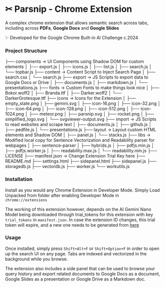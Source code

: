 # ✂ Parsnip - Chrome Extension
A complex chrome extension that allows semantic search across tabs, including across **PDFs**, **Google Docs** and **Google Slides**

✨ Developed for the Google Chrome Built-in AI Challenge c.2024 

### Project Structure

├──  components -> UI Components using Shadow DOM for custom elements
│  ├──  export.js
│  ├──  icons.js
│  ├──  list.js
│  ├──  search.js
│  └──  topbar.js
├──  content -> Content Script to Inject Search Page
│  ├──  search.css
│  └──  search.js
├──  export -> JS Scripts to export data to Google Docs or Drive
│  ├──  documents.js
│  ├──  markdown.js
│  └──  presentations.js
├──  fonts -> Custom Fonts to make things look nice
│  ├── Bokor.woff2
│  ├── Branda.ttf
│  ├── Darker.woff2
│  └── DarkerGrotesque.ttf
├──  icons -> Icons for the Extension
│  ├── empty_state.png
│  ├── gemini.svg
│  ├── icon-16.png
│  ├── icon-32.png
│  ├── icon-64.png
│  ├── icon-128.png
│  ├── icon-512.png
│  ├── icon-1024.png
│  ├── meteor.png
│  ├── parsnip.svg
│  ├── rocket.png
│  ├── simplified_logo.svg
│  └── svgviewer-output.svg
├──  import -> JS Scripts to read websites and scrape text
│  ├──  documents.js
│  ├──  github.js
│  ├──  pedfile.js
│  └──  presentations.js
├──  layout -> Layout custom HTML elements and Shadow DOM
│  ├──  panel.js
│  └──  stacks.js
├──  libs -> Modified local copy for Sentence Vectorization and Readability parser for webpages
│  ├──  sentence-parser
│  ├──  hybrids.js
│  ├──  pdfjs.min.js
│  ├──  pdfjs.worker.js
│  ├──  readability.max.js
│  └──  readability.min.js
├──  LICENSE
├──  manifest.json -> Change Extension Trial Key here
├──  README.md
├──  settings.html
├──  sidepanel.html
├──  sidepanel.js
├──  storagedb.js
├──  vectordb.js
├──  worker.js
└──  workutils.js

### Installation 
Install as you would any Chrome Extension in Developer Mode. Simply Load Unpacked from folder after enabling Developer Mode in `chrome://extensions`

The working of this extension however, depends on the AI Gemini Nano Model being downloaded through trial_tokens for this extension with key `trial_tokens` in `manifest.json`. In case the extension ID changes, this trial token will expire, and a new one needs to be generated from [here](https://developer.chrome.com/origintrials/#/trials/active)

### Usage
Once installed, simply press `Shift+Alt+F` or `Shift+Option+F` in order to open up the search UI on any page. Tabs are indexed and vectorized in the background while you browse. 

The extension also includes a side panel that can be used to browse your query history and export related documents to Google Docs as a document, Google Slides as a presentation or Google Drive as a Markdown doc.